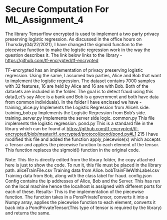# Secure Computation For ML_Assignment_4
The library Tensorflow encrypted is used to implement a two party privacy preserving logistic regression. As discussed in the office hours on Thursday(04/22/2021), I have changed the sigmoid function to the piecewise function to make the logistic regression work in the way the question describes it.
The link below links to the library -
https://github.com/tf-encrypted/tf-encrypted

TF-encrypted has an implementation of privacy preserving logistic regression. Using the same, I assumed two parties, Alice and Bob that want to implement the logistic regression.
The dataset contains 7000 samples with 32 features, 16 are held by Alice and 16 are with Bob. Both of the datasets are included in the folder. The goal is to detect fraud using this data(Let’s say Alice is a bank and Bob is a government and both have data from common individuals).
In the folder I have enclosed we have -
training_alice.py
Implements the Logistic Regression from Alice’s side.
training_bob.py
Implements the Logistic Regression from Bob’s side.
training_server.py
Implements the server side logic.
common.py
This file implements the logistic regression.
pond.py
This is a standard file in the library which can be found at
https://github.com/tf-encrypted/tf-encrypted/blob/master/tf_encrypted/protocol/pond/pond.py#L1 215
I have modified this file and added the function apply_piecewise(x) which accepts a Tensor and applies the piecewise function to each element of the tensor. This function replaces the sigmoid() function in the original code.
       
Note: This file is directly edited from the library folder, the copy attached here is just to show the code. To run it, this file must be placed in the library path.
aliceTrainFile.csv
Training data from Alice.
bobTrainFileWithLabel.csv
Training data from Bob, along with the class label for fraud.
config.json
Config contains the ip addresses of Alice, Bob and the Server. This has run on the local machine hence the localhost is assigned with different ports for each of these.
Results-
This is the implementation of the piecewise function. The function takes in a PonsPrivateTensor, converts it into a Numpy array, applies the piecewise function to each element, converts it back into a PondPrivateTensor(This type of tensor is required by the library) and returns the same.

